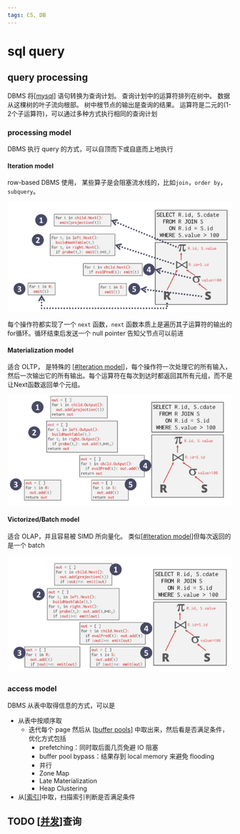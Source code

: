 ```yaml
---
tags: CS, DB
---
```

# sql query

## query processing

DBMS 将[[mysql]] 语句转换为查询计划。
查询计划中的运算符排列在树中。
数据从这棵树的叶子流向根部。
树中根节点的输出是查询的结果。
运算符是二元的(1-2个子运算符)，可以通过多种方式执行相同的查询计划

### processing model

DBMS 执行 query 的方式，可以自顶而下或自底而上地执行

#### Iteration model

row-based DBMS 使用，
某些算子是会阻塞流水线的，比如`join`，`order by`，`subquery`。

![迭代模型](../../attachments/2022-06-15-12-01-27.png)

每个操作符都实现了一个 `next` 函数，`next` 函数本质上是遍历其子运算符的输出的for循环。循环结束后发送一个 null pointer 告知父节点可以前进

#### Materialization model

适合 OLTP，
是特殊的 [[#Iteration model]]，每个操作符一次处理它的所有输入，然后一次输出它的所有输出。每个运算符在每次到达时都返回其所有元组，而不是让Next函数返回单个元组。

![物化模型](../../attachments/2022-06-15-14-07-32.png)

#### Victorized/Batch model

适合 OLAP，并且容易被 SIMD 所向量化。
类似[[#Iteration model]]但每次返回的是一个 batch

![向量化模型](../../attachments/2022-06-15-14-08-07.png)

### access model

DBMS 从表中取得信息的方式，可以是

- 从表中按顺序取
  - 迭代每个 page 然后从 [[buffer pools]] 中取出来，然后看是否满足条件，优化方式包括
    - prefetching：同时取后面几页免避 IO 阻塞
    - buffer pool bypass：结果存到 local memory 来避免 flooding
    - 并行
    - Zone Map
    - Late Materialization
    - Heap Clustering
- 从[[索引]]中取，扫描索引判断是否满足条件

## TODO [[并发]]查询

[//begin]: # "Autogenerated link references for markdown compatibility"
[mysql]: mysql.md "mysql"
[#Iteration model]: <sql query.md> "sql query"
[#Iteration model]: <sql query.md> "sql query"
[buffer pools]: <buffer pools.md> "buffer pools"
[索引]: 索引.md "索引"
[并发]: ../csapp/并发.md "并发"
[//end]: # "Autogenerated link references"
